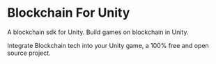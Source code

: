 # Blockchain For Unity

A blockchain sdk for Unity. Build games on blockchain in Unity. 

Integrate Blockchain tech into your Unity game, a 100% free and open source project. 
